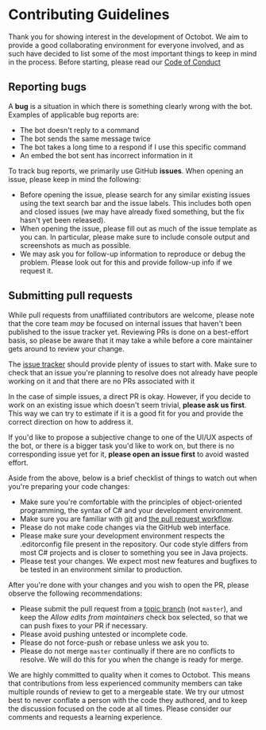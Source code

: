 # Contributing Guidelines

Thank you for showing interest in the development of Octobot. We aim to provide a good collaborating environment for
everyone involved, and as such have decided to list some of the most important things to keep in mind in the process.
Before starting, please read our [Code of Conduct](CODE_OF_CONDUCT.md)

## Reporting bugs

A **bug** is a situation in which there is something clearly wrong with the bot. Examples of applicable bug reports are:

- The bot doesn't reply to a command
- The bot sends the same message twice
- The bot takes a long time to a respond if I use this specific command
- An embed the bot sent has incorrect information in it

To track bug reports, we primarily use GitHub **issues**. When opening an issue, please keep in mind the following:

- Before opening the issue, please search for any similar existing issues using the text search bar and the issue
  labels. This includes both open and closed issues (we may have already fixed something, but the fix hasn't yet been
  released).
- When opening the issue, please fill out as much of the issue template as you can. In particular, please make sure to
  include console output and screenshots as much as possible.
- We may ask you for follow-up information to reproduce or debug the problem. Please look out for this and provide
  follow-up info if we request it.

## Submitting pull requests

While pull requests from unaffiliated contributors are welcome, please note that the core team *may* be focused on
internal issues that haven't been published to the issue tracker yet. Reviewing PRs is done on a best-effort basis, so
please be aware that it may take a while before a core maintainer gets around to review your change.

The [issue tracker](https://github.com/TeamOctolings/Octobot/issues) should provide plenty of issues to start with.
Make sure to check that an issue you're planning to resolve does not already have people working on it and that there
are no PRs associated with it

In the case of simple issues, a direct PR is okay. However, if you decide to work on an existing issue which doesn't
seem trivial, **please ask us first**. This way we can try to estimate if it is a good fit for you and provide the
correct direction on how to address it.

If you'd like to propose a subjective change to one of the UI/UX aspects of the bot, or there is a bigger task you'd
like to work on, but there is no corresponding issue yet for it, **please open an issue first** to avoid wasted effort.

Aside from the above, below is a brief checklist of things to watch out when you're preparing your code changes:

- Make sure you're comfortable with the principles of object-oriented programming, the syntax of C\# and your
  development environment.
- Make sure you are familiar with [git](https://git-scm.com/)
  and [the pull request workflow](https://help.github.com/en/github/collaborating-with-issues-and-pull-requests/proposing-changes-to-your-work-with-pull-requests).
- Please do not make code changes via the GitHub web interface.
- Please make sure your development environment respects the .editorconfig file present in the repository. Our code
  style differs from most C\# projects and is closer to something you see in Java projects.
- Please test your changes. We expect most new features and bugfixes to be tested in an environment similar to
  production.

After you're done with your changes and you wish to open the PR, please observe the following recommendations:

- Please submit the pull request from
  a [topic branch](https://git-scm.com/book/en/v2/Git-Branching-Branching-Workflows#_topic_branch) (not `master`), and
  keep the *Allow edits from maintainers* check box selected, so that we can push fixes to your PR if necessary.
- Please avoid pushing untested or incomplete code.
- Please do not force-push or rebase unless we ask you to.
- Please do not merge `master` continually if there are no conflicts to resolve. We will do this for you when the change
  is ready for merge.

We are highly committed to quality when it comes to Octobot. This means that contributions from less experienced
community members can take multiple rounds of review to get to a mergeable state. We try our utmost best to never
conflate a person with the code they authored, and to keep the discussion focused on the code at all times. Please
consider our comments and requests a learning experience.
